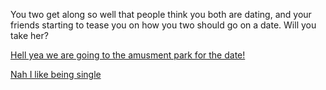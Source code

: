You two get along so well that people think you both are dating, and your friends starting to tease you on how you two should go on a date. Will you take her?

[Hell yea we are going to the amusment park for the date!](date.md)

[Nah I like being single]()